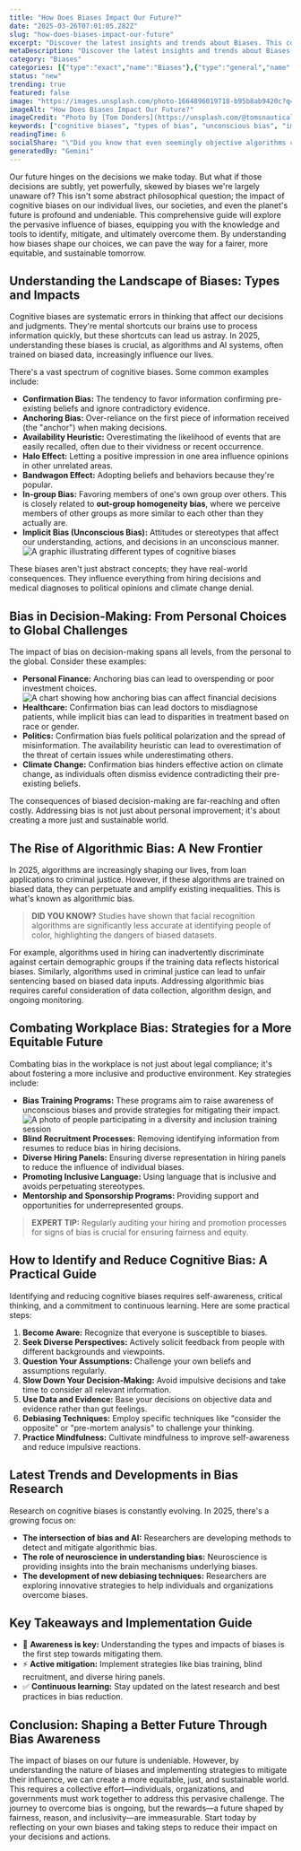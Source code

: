 ```yaml
---
title: "How Does Biases Impact Our Future?"
date: "2025-03-26T07:01:05.282Z"
slug: "how-does-biases-impact-our-future"
excerpt: "Discover the latest insights and trends about Biases. This comprehensive guide covers everything you need to know about Biases in 2025."
metaDescription: "Discover the latest insights and trends about Biases. This comprehensive guide covers everything you need to know about Biases in 2025."
category: "Biases"
categories: [{"type":"exact","name":"Biases"},{"type":"general","name":"Social Science"},{"type":"medium","name":"Decision Making"},{"type":"specific","name":"Judgment Formation"},{"type":"niche","name":"Cognitive Heuristics"}]
status: "new"
trending: true
featured: false
image: "https://images.unsplash.com/photo-1664896019718-b95b8ab9420c?q=85&w=1200&fit=max&fm=webp&auto=compress"
imageAlt: "How Does Biases Impact Our Future?"
imageCredit: "Photo by [Tom Donders](https://unsplash.com/@tomsnauticalmiles) on Unsplash"
keywords: ["cognitive biases", "types of bias", "unconscious bias", "implicit bias", "bias in decision making", "overcoming bias", "reduce cognitive bias", "bias training programs", "how to identify bias", "combating workplace bias"]
readingTime: 6
socialShare: "\"Did you know that even seemingly objective algorithms can perpetuate harmful biases? Understanding and mitigating these biases is crucial for shaping a fairer future.\""
generatedBy: "Gemini"
---
```




Our future hinges on the decisions we make today.  But what if those decisions are subtly, yet powerfully, skewed by biases we're largely unaware of?  This isn't some abstract philosophical question; the impact of cognitive biases on our individual lives, our societies, and even the planet's future is profound and undeniable. This comprehensive guide will explore the pervasive influence of biases, equipping you with the knowledge and tools to identify, mitigate, and ultimately overcome them.  By understanding how biases shape our choices, we can pave the way for a fairer, more equitable, and sustainable tomorrow.

## Understanding the Landscape of Biases: Types and Impacts

Cognitive biases are systematic errors in thinking that affect our decisions and judgments. They're mental shortcuts our brains use to process information quickly, but these shortcuts can lead us astray.  In 2025, understanding these biases is crucial, as algorithms and AI systems, often trained on biased data, increasingly influence our lives.

There's a vast spectrum of cognitive biases. Some common examples include:

* **Confirmation Bias:**  The tendency to favor information confirming pre-existing beliefs and ignore contradictory evidence.
* **Anchoring Bias:** Over-reliance on the first piece of information received (the "anchor") when making decisions.
* **Availability Heuristic:** Overestimating the likelihood of events that are easily recalled, often due to their vividness or recent occurrence.
* **Halo Effect:** Letting a positive impression in one area influence opinions in other unrelated areas.
* **Bandwagon Effect:** Adopting beliefs and behaviors because they're popular.
* **In-group Bias:** Favoring members of one's own group over others.  This is closely related to **out-group homogeneity bias**, where we perceive members of other groups as more similar to each other than they actually are.
* **Implicit Bias (Unconscious Bias):** Attitudes or stereotypes that affect our understanding, actions, and decisions in an unconscious manner. ![A graphic illustrating different types of cognitive biases](https://images.unsplash.com/photo-1523358527035-6d9887f03cac?q=85&w=1200&fit=max&fm=webp&auto=compress)

These biases aren't just abstract concepts; they have real-world consequences.  They influence everything from hiring decisions and medical diagnoses to political opinions and climate change denial.

## Bias in Decision-Making: From Personal Choices to Global Challenges

The impact of bias on decision-making spans all levels, from the personal to the global.  Consider these examples:

* **Personal Finance:** Anchoring bias can lead to overspending or poor investment choices.  ![A chart showing how anchoring bias can affect financial decisions](https://images.unsplash.com/photo-1664896019718-b95b8ab9420c?q=85&w=1200&fit=max&fm=webp&auto=compress)
* **Healthcare:** Confirmation bias can lead doctors to misdiagnose patients, while implicit bias can lead to disparities in treatment based on race or gender.
* **Politics:** Confirmation bias fuels political polarization and the spread of misinformation.  The availability heuristic can lead to overestimation of the threat of certain issues while underestimating others.
* **Climate Change:**  Confirmation bias hinders effective action on climate change, as individuals often dismiss evidence contradicting their pre-existing beliefs.

The consequences of biased decision-making are far-reaching and often costly.  Addressing bias is not just about personal improvement; it's about creating a more just and sustainable world.

## The Rise of Algorithmic Bias:  A New Frontier

In 2025, algorithms are increasingly shaping our lives, from loan applications to criminal justice.  However, if these algorithms are trained on biased data, they can perpetuate and amplify existing inequalities.  This is what's known as algorithmic bias.

> **DID YOU KNOW?** Studies have shown that facial recognition algorithms are significantly less accurate at identifying people of color, highlighting the dangers of biased datasets.

For example, algorithms used in hiring can inadvertently discriminate against certain demographic groups if the training data reflects historical biases.  Similarly, algorithms used in criminal justice can lead to unfair sentencing based on biased data inputs.  Addressing algorithmic bias requires careful consideration of data collection, algorithm design, and ongoing monitoring.

## Combating Workplace Bias: Strategies for a More Equitable Future

Combating bias in the workplace is not just about legal compliance; it's about fostering a more inclusive and productive environment.  Key strategies include:

* **Bias Training Programs:**  These programs aim to raise awareness of unconscious biases and provide strategies for mitigating their impact.  ![A photo of people participating in a diversity and inclusion training session](https://images.unsplash.com/photo-1693400364729-3d495061dba8?q=85&w=1200&fit=max&fm=webp&auto=compress)
* **Blind Recruitment Processes:**  Removing identifying information from resumes to reduce bias in hiring decisions.
* **Diverse Hiring Panels:**  Ensuring diverse representation in hiring panels to reduce the influence of individual biases.
* **Promoting Inclusive Language:**  Using language that is inclusive and avoids perpetuating stereotypes.
* **Mentorship and Sponsorship Programs:**  Providing support and opportunities for underrepresented groups.

> **EXPERT TIP:** Regularly auditing your hiring and promotion processes for signs of bias is crucial for ensuring fairness and equity.

## How to Identify and Reduce Cognitive Bias: A Practical Guide

Identifying and reducing cognitive biases requires self-awareness, critical thinking, and a commitment to continuous learning. Here are some practical steps:

1. **Become Aware:**  Recognize that everyone is susceptible to biases.
2. **Seek Diverse Perspectives:**  Actively solicit feedback from people with different backgrounds and viewpoints.
3. **Question Your Assumptions:**  Challenge your own beliefs and assumptions regularly.
4. **Slow Down Your Decision-Making:**  Avoid impulsive decisions and take time to consider all relevant information.
5. **Use Data and Evidence:**  Base your decisions on objective data and evidence rather than gut feelings.
6. **Debiasing Techniques:**  Employ specific techniques like "consider the opposite" or "pre-mortem analysis" to challenge your thinking.
7. **Practice Mindfulness:**  Cultivate mindfulness to improve self-awareness and reduce impulsive reactions.

## Latest Trends and Developments in Bias Research

Research on cognitive biases is constantly evolving.  In 2025, there's a growing focus on:

* **The intersection of bias and AI:**  Researchers are developing methods to detect and mitigate algorithmic bias.
* **The role of neuroscience in understanding bias:**  Neuroscience is providing insights into the brain mechanisms underlying biases.
* **The development of new debiasing techniques:**  Researchers are exploring innovative strategies to help individuals and organizations overcome biases.

## Key Takeaways and Implementation Guide

* 🔑 **Awareness is key:** Understanding the types and impacts of biases is the first step towards mitigating them.
* ⚡ **Active mitigation:** Implement strategies like bias training, blind recruitment, and diverse hiring panels.
* ✅ **Continuous learning:**  Stay updated on the latest research and best practices in bias reduction.

## Conclusion: Shaping a Better Future Through Bias Awareness

The impact of biases on our future is undeniable.  However, by understanding the nature of biases and implementing strategies to mitigate their influence, we can create a more equitable, just, and sustainable world.  This requires a collective effort—individuals, organizations, and governments must work together to address this pervasive challenge.  The journey to overcome bias is ongoing, but the rewards—a future shaped by fairness, reason, and inclusivity—are immeasurable.  Start today by reflecting on your own biases and taking steps to reduce their impact on your decisions and actions.

